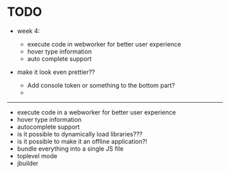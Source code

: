 TODO
===
- week 4:
  - execute code in webworker for better user experience
  - hover type information
  - auto complete support



- make it look even prettier??
  - Add console token or something to the bottom part?
  -
---

- execute code in a webworker for better user experience
- hover type information
- autocomplete support
- is it possible to dynamically load libraries???
- is it possible to make it an offline application?!
- bundle everything into a single JS file
- toplevel mode
- jbuilder
